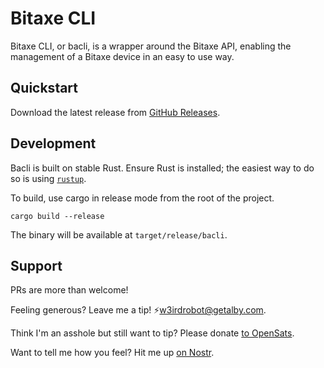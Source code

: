 # Bitaxe CLI

Bitaxe CLI, or bacli, is a wrapper around the Bitaxe API, enabling the management of a Bitaxe
device in an easy to use way.

## Quickstart

Download the latest release from [GitHub Releases](https://github.com/w3ird-tech/bacli/releases).

## Development

Bacli is built on stable Rust. Ensure Rust is installed; the easiest way to do so is using
[`rustup`](https://rustup.rs/).

To build, use cargo in release mode from the root of the project.

```shell
cargo build --release
```

The binary will be available at `target/release/bacli`.

## Support

PRs are more than welcome!

Feeling generous? Leave me a tip! ⚡️w3irdrobot@getalby.com.

Think I'm an asshole but still want to tip? Please donate [to OpenSats](https://opensats.org/).

Want to tell me how you feel? Hit me up [on Nostr](https://njump.me/npub17q5n2z8naw0xl6vu9lvt560lg33pdpe29k0k09umlfxm3vc4tqrq466f2y).
